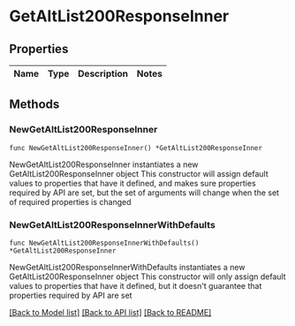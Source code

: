 # GetAltList200ResponseInner

## Properties

Name | Type | Description | Notes
------------ | ------------- | ------------- | -------------

## Methods

### NewGetAltList200ResponseInner

`func NewGetAltList200ResponseInner() *GetAltList200ResponseInner`

NewGetAltList200ResponseInner instantiates a new GetAltList200ResponseInner object
This constructor will assign default values to properties that have it defined,
and makes sure properties required by API are set, but the set of arguments
will change when the set of required properties is changed

### NewGetAltList200ResponseInnerWithDefaults

`func NewGetAltList200ResponseInnerWithDefaults() *GetAltList200ResponseInner`

NewGetAltList200ResponseInnerWithDefaults instantiates a new GetAltList200ResponseInner object
This constructor will only assign default values to properties that have it defined,
but it doesn't guarantee that properties required by API are set


[[Back to Model list]](../README.md#documentation-for-models) [[Back to API list]](../README.md#documentation-for-api-endpoints) [[Back to README]](../README.md)



